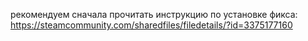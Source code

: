 рекомендуем сначала прочитать инструкцию по установке фикса: https://steamcommunity.com/sharedfiles/filedetails/?id=3375177160
